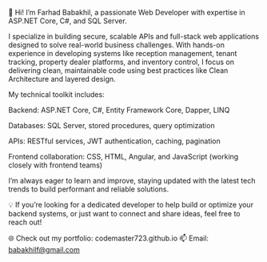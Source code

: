 👋 Hi! I’m Farhad Babakhil, a passionate Web Developer with expertise in ASP.NET Core, C#, and SQL Server.

I specialize in building secure, scalable APIs and full-stack web applications designed to solve real-world business challenges. With hands-on experience in developing systems like reception management, tenant tracking, property dealer platforms, and inventory control, I focus on delivering clean, maintainable code using best practices like Clean Architecture and layered design.

My technical toolkit includes:

Backend: ASP.NET Core, C#, Entity Framework Core, Dapper, LINQ

Databases: SQL Server, stored procedures, query optimization

APIs: RESTful services, JWT authentication, caching, pagination

Frontend collaboration: CSS, HTML, Angular, and JavaScript (working closely with frontend teams)

I’m always eager to learn and improve, staying updated with the latest tech trends to build performant and reliable solutions.

💡 If you’re looking for a dedicated developer to help build or optimize your backend systems, or just want to connect and share ideas, feel free to reach out!

🌐 Check out my portfolio: codemaster723.github.io
📫 Email: babakhilf@gmail.com
